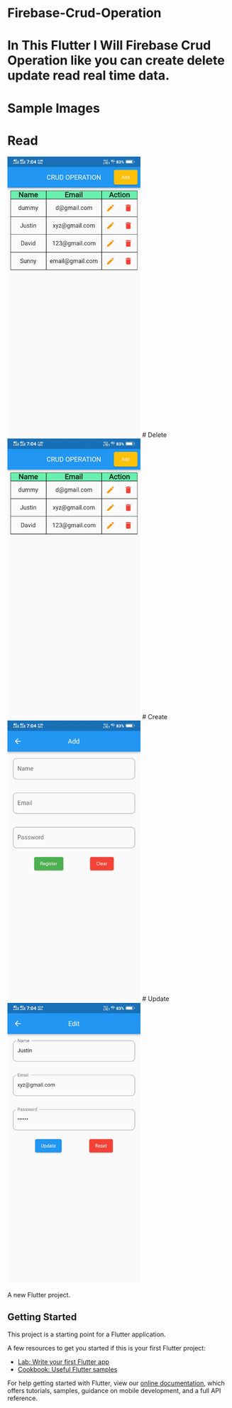 # Firebase-Crud-Operation


# In This Flutter I Will Firebase Crud Operation like you can create delete update read real time data.

# Sample Images

# Read
<img width="300" src="https://github.com/Justin-roy/Firebase-Crud-Operation/blob/master/crud%20screenshots/Read.jpg"> 
# Delete 
<img width="300"  src="https://github.com/Justin-roy/Firebase-Crud-Operation/blob/master/crud%20screenshots/Delete.jpg"> 
# Create 
<img width="300"  src="https://github.com/Justin-roy/Firebase-Crud-Operation/blob/master/crud%20screenshots/Create.jpg"> 
# Update 
<img width="300" src="https://github.com/Justin-roy/Firebase-Crud-Operation/blob/master/crud%20screenshots/Update.jpg"> 
















A new Flutter project.

## Getting Started

This project is a starting point for a Flutter application.

A few resources to get you started if this is your first Flutter project:

- [Lab: Write your first Flutter app](https://flutter.dev/docs/get-started/codelab)
- [Cookbook: Useful Flutter samples](https://flutter.dev/docs/cookbook)

For help getting started with Flutter, view our
[online documentation](https://flutter.dev/docs), which offers tutorials,
samples, guidance on mobile development, and a full API reference.
